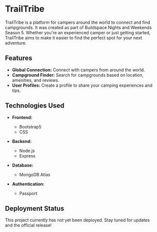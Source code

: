 # TrailTribe

TrailTribe is a platform for campers around the world to connect and find campgrounds. It was created as part of Buildspace Nights and Weekends Season 5. Whether you're an experienced camper or just getting started, TrailTribe aims to make it easier to find the perfect spot for your next adventure.

## Features

- **Global Connection:** Connect with campers from around the world.
- **Campground Finder:** Search for campgrounds based on location, amenities, and reviews.
- **User Profiles:** Create a profile to share your camping experiences and tips.

## Technologies Used

- **Frontend:**
  - Bootstrap5
  - CSS

- **Backend:**
  - Node.js
  - Express

- **Database:**
  - MongoDB Atlas

- **Authentication:**
  - Passport

## Deployment Status

This project currently has not yet been deployed. Stay tuned for updates and the official release!

 
